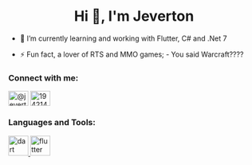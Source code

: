 <h1 align="center">Hi 👋, I'm Jeverton</h1>

- 🌱 I’m currently learning and working with Flutter, C# and .Net 7

- ⚡ Fun fact, a lover of RTS and MMO games; - You said Warcraft????

<h3 align="left">Connect with me:</h3>
<p align="left">
<a href="https://linkedin.com/in/jevertoncosta" target="blank"><img align="center" src="https://raw.githubusercontent.com/rahuldkjain/github-profile-readme-generator/master/src/images/icons/Social/linked-in-alt.svg" alt="@jevertoncosta" height="30" width="40" /></a>
<a href="https://stackoverflow.com/users/19421434" target="blank"><img align="center" src="https://raw.githubusercontent.com/rahuldkjain/github-profile-readme-generator/master/src/images/icons/Social/stack-overflow.svg" alt="19421434" height="30" width="40" /></a>
</p>

<h3 align="left">Languages and Tools:</h3>
<p align="left"> <a href="https://dart.dev" target="_blank" rel="noreferrer"> <img src="https://www.vectorlogo.zone/logos/dartlang/dartlang-icon.svg" alt="dart" width="40" height="40"/> </a> <a href="https://flutter.dev" target="_blank" rel="noreferrer"> <img src="https://www.vectorlogo.zone/logos/flutterio/flutterio-icon.svg" alt="flutter" width="40" height="40"/> </a> </p>
